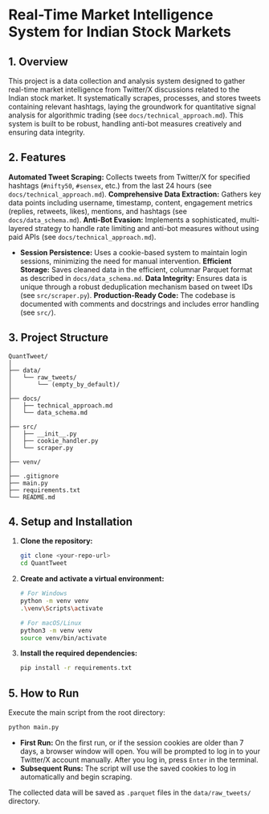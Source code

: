 # Real-Time Market Intelligence System for Indian Stock Markets

## 1. Overview

This project is a data collection and analysis system designed to gather real-time market intelligence from Twitter/X discussions related to the Indian stock market. It systematically scrapes, processes, and stores tweets containing relevant hashtags, laying the groundwork for quantitative signal analysis for algorithmic trading (see `docs/technical_approach.md`). This system is built to be robust, handling anti-bot measures creatively and ensuring data integrity.

## 2. Features

**Automated Tweet Scraping:** Collects tweets from Twitter/X for specified hashtags (`#nifty50`, `#sensex`, etc.) from the last 24 hours (see `docs/technical_approach.md`).
**Comprehensive Data Extraction:** Gathers key data points including username, timestamp, content, engagement metrics (replies, retweets, likes), mentions, and hashtags (see `docs/data_schema.md`).
**Anti-Bot Evasion:** Implements a sophisticated, multi-layered strategy to handle rate limiting and anti-bot measures without using paid APIs (see `docs/technical_approach.md`).
- **Session Persistence:** Uses a cookie-based system to maintain login sessions, minimizing the need for manual intervention.
**Efficient Storage:** Saves cleaned data in the efficient, columnar Parquet format as described in `docs/data_schema.md`.
**Data Integrity:** Ensures data is unique through a robust deduplication mechanism based on tweet IDs (see `src/scraper.py`).
**Production-Ready Code:** The codebase is documented with comments and docstrings and includes error handling (see `src/`).

## 3. Project Structure

```
QuantTweet/
│
├── data/
│   └── raw_tweets/
│       └── (empty_by_default)/
│
├── docs/
│   ├── technical_approach.md
│   └── data_schema.md
│
├── src/
│   ├── __init__.py
│   ├── cookie_handler.py
│   └── scraper.py
│
├── venv/
│
├── .gitignore
├── main.py
├── requirements.txt
└── README.md
```

## 4. Setup and Installation

1.  **Clone the repository:**
    ```bash
    git clone <your-repo-url>
    cd QuantTweet
    ```

2.  **Create and activate a virtual environment:**
    ```bash
    # For Windows
    python -m venv venv
    .\venv\Scripts\activate

    # For macOS/Linux
    python3 -m venv venv
    source venv/bin/activate
    ```

3.  **Install the required dependencies:**
    ```bash
    pip install -r requirements.txt
    ```

## 5. How to Run

Execute the main script from the root directory:

```bash
python main.py
```
-   **First Run:** On the first run, or if the session cookies are older than 7 days, a browser window will open. You will be prompted to log in to your Twitter/X account manually. After you log in, press `Enter` in the terminal.
-   **Subsequent Runs:** The script will use the saved cookies to log in automatically and begin scraping.

The collected data will be saved as `.parquet` files in the `data/raw_tweets/` directory.